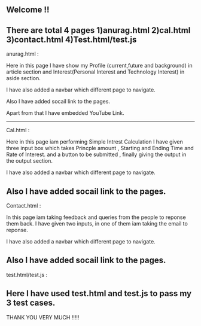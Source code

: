 Welcome !!
--------------------
There are total 4 pages
1)anurag.html
2)cal.html
3)contact.html
4)Test.html/test.js
------------
anurag.html : 

Here in this page I have show my Profile (current,future and background) in article section
and Interest(Personal Interest and Technology Interest)  in aside section.

I have also added a navbar which different page to navigate.

Also I have added socail link to the pages.

Apart from that I have embedded YouTube Link. 

------------
Cal.html :

Here in this page iam performing Simple Intrest Calculation
I have given three input box which takes Princple amount , Starting and Ending Time and Rate of Interest.
and a button to be submitted , finally giving the output in the output section.

I have also added a navbar which different page to navigate.

Also I have added socail link to the pages.
----------
Contact.html :

In this page iam taking feedback and queries from the people to reponse them back.
I have given two inputs, in one of them iam taking the email to reponse.

I have also added a navbar which different page to navigate.

Also I have added socail link to the pages.
------------
test.html/test.js :

Here I have used test.html and test.js to pass my 3 test cases.
------------



THANK YOU VERY MUCH !!!!!
